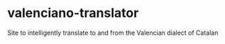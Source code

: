 # valenciano-translator
Site to intelligently translate to and from the Valencian dialect of Catalan
